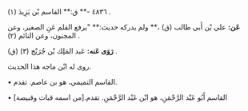 ٤٨٣٦ -** ق:** القاسم بْن يَزِيدَ (١) .

**عَن:** علي بْن أَبي طالب (ق) ،** ولم يدركه حديث:** "يرفع القلم عَنِ الصغير، وعن المجنون، وعن النائم (٢) .

**رَوَى عَنه:** عَبد المَلِك بْن جُرَيْج (٣) (ق) .

روى له ابْن ماجه هذا الحديث.

• القاسم التميمي، هو بن عاصم. تقدم.

• القاسم أَبُو عَبْد الرَّحْمَنِ، هو ابْن عَبْد الرَّحْمَنِ. تقدم.[من اسمه قباث وقبيصة]